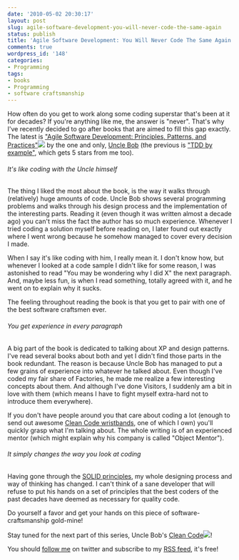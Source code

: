 ```yaml
---
date: '2010-05-02 20:30:17'
layout: post
slug: agile-software-development-you-will-never-code-the-same-again
status: publish
title: 'Agile Software Development: You Will Never Code The Same Again'
comments: true
wordpress_id: '148'
categories:
- Programming
tags:
- books
- Programming
- software craftsmanship
---
```


How often do you get to work along some coding superstar that's been at it for decades? If you're anything like me, the answer is "never". That's why I've recently decided to go after books that are aimed to fill this gap exactly. The latest is ["Agile Software Development: Principles, Patterns, and Practices"](http://www.amazon.com/gp/product/0135974445?ie=UTF8&tag=thcodu02-20&linkCode=as2&camp=1789&creative=9325&creativeASIN=0135974445)![](http://www.assoc-amazon.com/e/ir?t=thcodu02-20&l=as2&o=1&a=0135974445) by the one and only, [Uncle Bob](http://bit.ly/c9CPQn) (the previous is ["TDD by example"](http://www.codelord.net/2010/01/12/every-coder-should-read-tdd-by-example/), which gets 5 stars from me too).


###### It's like coding with the Uncle himself


The thing I liked the most about the book, is the way it walks through (relatively) huge amounts of code. Uncle Bob shows several programming problems and walks through his design process and the implementation of the interesting parts. Reading it (even though it was written almost a decade ago) you can't miss the fact the author has so much experience. Whenever I tried coding a solution myself before reading on, I later found out exactly where I went wrong because he somehow managed to cover every decision I made.

When I say it's like coding with him, I really mean it. I don't know how, but whenever I looked at a code sample I didn't like for some reason, I was astonished to read "You may be wondering why I did X" the next paragraph. And, maybe less fun, is when I read something, totally agreed with it, and he went on to explain why it sucks.

The feeling throughout reading the book is that you get to pair with one of the best software craftsmen ever.


###### You get experience in every paragraph


A big part of the book is dedicated to talking about XP and design patterns. I've read several books about both and yet I didn't find those parts in the book redundant. The reason is because Uncle Bob has managed to put a few grains of experience into whatever he talked about. Even though I've coded my fair share of Factories, he made me realize a few interesting concepts about them. And although I've done Visitors, I suddenly am a bit in love with them (which means I have to fight myself extra-hard not to introduce them everywhere).

If you don't have people around you that care about coding a lot (enough to send out awesome [Clean Code wristbands](http://bit.ly/aPug4e), one of which I own) you'll quickly grasp what I'm talking about. The whole writing is of an experienced mentor (which might explain why his company is called "Object Mentor").


###### It simply changes the way you look at coding


Having gone through the [SOLID principles](http://bit.ly/bs003B), my whole designing process and way of thinking has changed. I can't think of a sane developer that will refuse to put his hands on a set of principles that the best coders of the past decades have deemed as necessary for quality code.

Do yourself a favor and get your hands on this piece of software-craftsmanship gold-mine!


Stay tuned for the next part of this series, Uncle Bob's [Clean Code](http://www.amazon.com/gp/product/B001GSTOAM?ie=UTF8&tag=thcodu02-20&linkCode=as2&camp=1789&creative=9325&creativeASIN=B001GSTOAM)![](http://www.assoc-amazon.com/e/ir?t=thcodu02-20&l=as2&o=1&a=B001GSTOAM)!


You should [follow me](http://twitter.com/avivby) on twitter and subscribe to my [RSS feed](http://feeds.feedburner.com/TheCodeDump), it's free!
